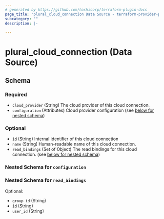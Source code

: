 ```yaml
---
# generated by https://github.com/hashicorp/terraform-plugin-docs
page_title: "plural_cloud_connection Data Source - terraform-provider-plural"
subcategory: ""
description: |-
  
---
```


# plural_cloud_connection (Data Source)





<!-- schema generated by tfplugindocs -->
## Schema

### Required

- `cloud_provider` (String) The cloud provider of this cloud connection.
- `configuration` (Attributes) Cloud provider configuration (see [below for nested schema](#nestedatt--configuration))

### Optional

- `id` (String) Internal identifier of this cloud connection
- `name` (String) Human-readable name of this cloud connection.
- `read_bindings` (Set of Object) The read bindings for this cloud connection. (see [below for nested schema](#nestedatt--read_bindings))

<a id="nestedatt--configuration"></a>
### Nested Schema for `configuration`


<a id="nestedatt--read_bindings"></a>
### Nested Schema for `read_bindings`

Optional:

- `group_id` (String)
- `id` (String)
- `user_id` (String)
